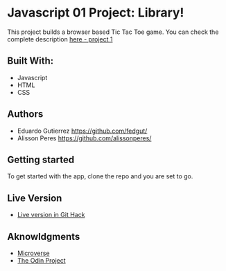 # Javascript 01 Project: Library!

This project builds a browser based Tic Tac Toe game. You can check the complete description [here - project 1](https://www.theodinproject.com/courses/javascript/lessons/tic-tac-toe-javascript)

## Built With:

- Javascript
- HTML
- CSS

## Authors

- Eduardo Gutierrez https://github.com/fedgut/
- Alisson Peres https://github.com/alissonperes/

## Getting started

To get started with the app, clone the repo and you are set to go.

## Live Version
  - [Live version in Git Hack](https://raw.githack.com/fedgut/mv_jsTicTacToe/game_logic/index.html)

## Aknowldgments

- [Microverse](https://www.microverse.org/)
- [The Odin Project](https://www.theodinproject.com)

